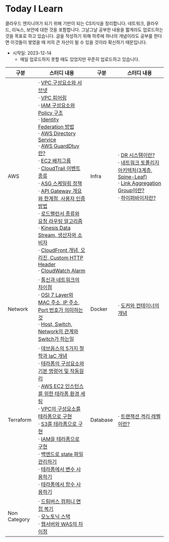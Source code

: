 # Today I Learn

클라우드 엔지니어가 되기 위해 기반이 되는 CS지식을 정리합니다. 네트워크, 클라우드, 리눅스, 보안에 대한 것을 포함합니다. 그날그날 공부한 내용을 짧게라도 업로드하는 것을 목표로 하고 있습니다. 글을 작성하기 위해 하루에 하나의 개념이라도 공부를 한다면 이것들이 쌓였을 때 저의 큰 자산이 될 수 있을 것이라 확신하기 때문입니다.

- 시작일: 2023-12-14
  - 매일 업로드하지 못할 때도 있었지만 꾸준히 업로드하고 있습니다.

|구분|스터디 내용|구분|스터디 내용|
|----|-------------------------------------|----|-------------------------------------|
|AWS|$\cdot$ [VPC 구성요소와 서브넷](https://github.com/Ohjiwoo-lab/TIL/blob/main/AWS/VPC_and_Subnet.md) <br/> $\cdot$ [VPC 피어링](https://github.com/Ohjiwoo-lab/TIL/blob/main/AWS/VPC_Peering.md) <br/> $\cdot$ [IAM 구성요소와 Policy 구조](https://github.com/Ohjiwoo-lab/TIL/blob/main/AWS/IAM.md) <br/>  $\cdot$ [Identity Federation 방법](https://github.com/Ohjiwoo-lab/TIL/blob/main/AWS/Identity_Federation.md) <br/> $\cdot$ [AWS Directory Service](https://github.com/Ohjiwoo-lab/TIL/blob/main/AWS/Directory_Services.md) <br/> $\cdot$ [AWS GuardDtuy란?](https://github.com/Ohjiwoo-lab/TIL/blob/main/AWS/GuardDuty.md) <br/> $\cdot$ [EC2 배치그룹](https://github.com/Ohjiwoo-lab/TIL/blob/main/AWS/EC2_Placement_Groups.md) <br/> $\cdot$ [CloudTrail 이벤트 종류](https://github.com/Ohjiwoo-lab/TIL/blob/main/AWS/CloudTrail.md) <br/> $\cdot$ [ASG 스케일링 정책](https://github.com/Ohjiwoo-lab/TIL/blob/main/AWS/Auto_Scaling_Groups.md) <br/> $\cdot$ [API Gateway 개요와 한계점, 사용자 인증 방법](https://github.com/Ohjiwoo-lab/TIL/blob/main/AWS/API_Gateway.md) <br/> $\cdot$ [로드밸런서 종류와 요청 라우팅 알고리즘](https://github.com/Ohjiwoo-lab/TIL/blob/main/AWS/Load_Balancer.md) <br/> $\cdot$ [Kinesis Data Stream, 생산자와 소비자](https://github.com/Ohjiwoo-lab/TIL/blob/main/AWS/Kinesis_Data_Stream.md) <br/> $\cdot$ [CloudFront 개념, 오리진, Custom HTTP Header](https://github.com/Ohjiwoo-lab/TIL/blob/main/AWS/CloudFront.md) <br/> $\cdot$ [CloudWatch Alarm](https://github.com/Ohjiwoo-lab/TIL/blob/main/AWS/CloudWatch.md)|Infra|$\cdot$ [DR 시스템이란?](https://github.com/Ohjiwoo-lab/TIL/blob/main/Infra/DR_System.md) <br/> $\cdot$ [네트워크 토폴리지 아키텍처(3계층, Spine-Leaf)](https://github.com/Ohjiwoo-lab/TIL/blob/main/Infra/Network_Architecture.md) <br/> $\cdot$ [Link Aggregation Group이란?](https://github.com/Ohjiwoo-lab/TIL/blob/main/Infra/LACP.md) <br/> $\cdot$ [하이퍼바이저란?](https://github.com/Ohjiwoo-lab/TIL/blob/main/Infra/Hypervisor.md)|
|Network|$\cdot$ [통신과 네트워크의 차이점](https://github.com/Ohjiwoo-lab/TIL/blob/main/Network/Communications_vs_Network.md) <br/> $\cdot$ [OSI 7 Layer와 MAC 주소, IP 주소, Port 번호가 의미하는 것](https://github.com/Ohjiwoo-lab/TIL/blob/main/Network/01_Network_Overview.md) <br/> $\cdot$ [Host, Switch, Network의 관계와 Switch가 하는일](https://github.com/Ohjiwoo-lab/TIL/blob/main/Network/02_What_is_Switch.md)|Docker|$\cdot$ [도커와 컨테이너의 개념](https://github.com/Ohjiwoo-lab/TIL/blob/main/Docker/What_Is_Docker.md)|
|Terraform|$\cdot$ [데브옵스의 5가지 철학과 IaC 개념](https://github.com/Ohjiwoo-lab/TIL/blob/main/Terraform/01_What_is_DevOps.md) <br/> $\cdot$ [테라폼의 구성요소와 기본 명령어 및 작동원리](https://github.com/Ohjiwoo-lab/TIL/blob/main/Terraform/02_Terraform_basic.md) <br/> $\cdot$ [AWS EC2 인스턴스를 위한 테라폼 환경 세팅](https://github.com/Ohjiwoo-lab/TIL/blob/main/Terraform/03_Terraform_configuration.md) <br/> $\cdot$ [VPC의 구성요소를 테라폼으로 구현](https://github.com/Ohjiwoo-lab/TIL/blob/main/Terraform/04_VPC_by_Terraform.md) <br/> $\cdot$ [S3를 테라폼으로 구현](https://github.com/Ohjiwoo-lab/TIL/blob/main/Terraform/05_S3_by_Terraform.md) <br/> $\cdot$ [IAM을 테라폼으로 구현](https://github.com/Ohjiwoo-lab/TIL/blob/main/Terraform/06_IAM_by_Terraform.md) <br/> $\cdot$ [백엔드로 state 파일 관리하기](https://github.com/Ohjiwoo-lab/TIL/blob/main/Terraform/07_Terraform_Backend.md) <br/> $\cdot$ [테라폼에서 변수 사용하기](https://github.com/Ohjiwoo-lab/TIL/blob/main/Terraform/08_Terraform_Variable.md) <br/> $\cdot$ [테라폼에서 함수 사용하기](https://github.com/Ohjiwoo-lab/TIL/blob/main/Terraform/09_Terraform_Functions.md)|Database|$\cdot$ [트랜잭션 격리 레벨이란?](https://github.com/Ohjiwoo-lab/TIL/blob/main/Database/Transaction_Isolation_Level.md)|
|Non Category|$\cdot$ [드림버스 컴퍼니 면접 복기](https://github.com/Ohjiwoo-lab/TIL/blob/main/Non-category/Dreamverse_Company_Interview.md) <br/> $\cdot$ [모노토닉 스택](https://github.com/Ohjiwoo-lab/TIL/blob/main/Non-category/monotonic_stack.md) <br/> $\cdot$ [웹서버와 WAS의 차이점](https://github.com/Ohjiwoo-lab/TIL/blob/main/Non-category/Web_Server_vs_WAS.md)|